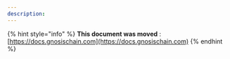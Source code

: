 ```yaml
---
description:
---
```


{% hint style="info" %}
**This document was moved**
: [https://docs.gnosischain.com](https://docs.gnosischain.com)
{% endhint %}